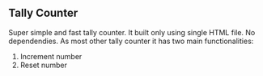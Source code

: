 ## Tally Counter

Super simple and fast tally counter. It built only using single HTML file. No dependendies. As most other tally counter it has two main functionalities:

1. Increment number
2. Reset number
